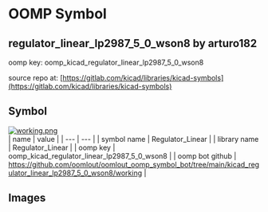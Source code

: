 # OOMP Symbol  
## regulator_linear_lp2987_5_0_wson8  by arturo182  
  
oomp key: oomp_kicad_regulator_linear_lp2987_5_0_wson8  
  
source repo at: [https://gitlab.com/kicad/libraries/kicad-symbols](https://gitlab.com/kicad/libraries/kicad-symbols)  
## Symbol  
  
[![working.png](working_600.png)](working.png)  
| name | value | 
| --- | --- | 
| symbol name | Regulator_Linear | 
| library name | Regulator_Linear | 
| oomp key | oomp_kicad_regulator_linear_lp2987_5_0_wson8 | 
| oomp bot github | https://github.com/oomlout/oomlout_oomp_symbol_bot/tree/main/kicad_regulator_linear_lp2987_5_0_wson8/working | 
## Images  
